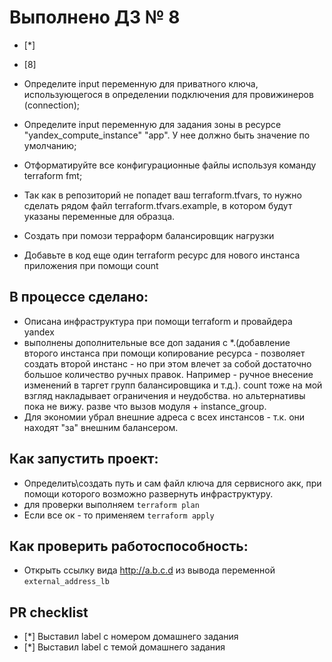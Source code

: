 # Выполнено ДЗ № 8

 - [*]
 - [8]


- Определите input переменную для приватного ключа, использующегося в определении подключения для провижинеров (connection);
- Определите input переменную для задания зоны в ресурсе "yandex_compute_instance" "app". У нее  должно быть значение по умолчанию;
- Отформатируйте все конфигурационные файлы используя команду terraform fmt;
- Так как в репозиторий не попадет ваш terraform.tfvars, то нужно сделать рядом файл terraform.tfvars.example, в котором будут указаны переменные для образца.
- Создать при помози терраформ балансировщик нагрузки
- Добавьте в код еще один terraform ресурс для нового инстанса приложения при помощи count
## В процессе сделано:
 - Описана инфраструктура при помощи terraform и провайдера yandex
 - выполнены дополнительные все доп задания с *.(добавление второго инстанса при помощи копирование ресурса - позволяет создать второй инстанс - но при этом влечет за собой достаточно большое количество ручных правок. Например - ручное внесение изменений в таргет групп балансировщика и т.д.). count тоже на мой взгляд накладывает ограничения и неудобства. но альтернативы пока не вижу. разве что вызов модуля + instance_group.
 - Для экономии убрал внешние адреса с всех инстансов - т.к. они находят "за" внешним балансером.

## Как запустить проект:
 - Определить\создать путь и сам файл ключа для сервисного акк, при помощи которого возможно развернуть инфраструктуру.
 - для проверки выполняем `terraform plan`
 - Если все ок - то применяем `terraform apply`

## Как проверить работоспособность:
 - Открыть ссылку вида http://a.b.c.d из вывода переменной `external_address_lb`

## PR checklist
 - [*] Выставил label с номером домашнего задания
 - [*] Выставил label с темой домашнего задания
